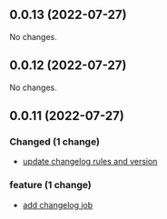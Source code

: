 ## 0.0.13 (2022-07-27)

No changes.

## 0.0.12 (2022-07-27)

No changes.

## 0.0.11 (2022-07-27)

### Changed (1 change)

- [update changelog rules and version](kchat/webapp@bc1ffc3f91bf758bc6812601c725bd2a6ac09d6e)

### feature (1 change)

- [add changelog job](kchat/webapp@78e5bb907afcc28a5e0845244c1ee510f7bcd4c4)

